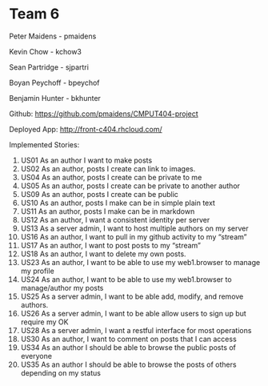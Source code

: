 Team 6
=============

Peter Maidens - pmaidens

Kevin Chow - kchow3

Sean Partridge - sjpartri

Boyan Peychoff - bpeychof

Benjamin Hunter - bkhunter

Github: https://github.com/pmaidens/CMPUT404-project

Deployed App: http://front-c404.rhcloud.com/

Implemented Stories:

1. US01 As an author I want to make posts
1. US02 As an author, posts I create can link to images.
1. US04 As an author, posts I create can be private to me
1. US05 As an author, posts I create can be private to another author
1. US09 As an author, posts I create can be public
1. US10 As an author, posts I make can be in simple plain text
1. US11 As an author, posts I make can be in markdown
1. US12 As an author, I want a consistent identity per server
1. US13 As a server admin, I want to host multiple authors on my server
1. US16 As an author, I want to pull in my github activity to my “stream”
1. US17 As an author, I want to post posts to my “stream”
1. US18 As an author, I want to delete my own posts.
1. US23 As an author, I want to be able to use my web1.browser to manage my profile
1. US24 As an author, I want to be able to use my web1.browser to manage/author my posts
1. US25 As a server admin, I want to be able add, modify, and remove authors.
1. US26 As a server admin, I want to be able allow users to sign up but require my OK
1. US28 As a server admin, I want a restful interface for most operations
1. US30 As an author, I want to comment on posts that I can access
1. US34 As an author I should be able to browse the public posts of everyone
1. US35 As an author I should be able to browse the posts of others depending on my status